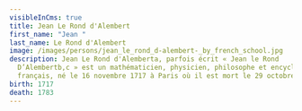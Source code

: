 ```yaml
---
visibleInCms: true
title: Jean Le Rond d'Alembert
first_name: "Jean "
last_name: Le Rond d'Alembert
image: /images/persons/jean_le_rond_d-alembert-_by_french_school.jpg
description: Jean Le Rond d'Alemberta, parfois écrit « Jean le Rond
  D’Alembertb,c » est un mathématicien, physicien, philosophe et encyclopédiste
  français, né le 16 novembre 1717 à Paris où il est mort le 29 octobre 1783.
birth: 1717
death: 1783
---
```

